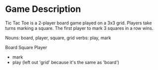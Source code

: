 # Game Description

Tic Tac Toe is a 2-player board game played on a 3x3 grid. Players take turns marking a square. The first player to mark 3 squares in a row wins.

Nouns: board, player, square, grid
verbs: play, mark

Board
Square
Player
- mark
- play
(left out 'grid' because it's the same as 'board')

